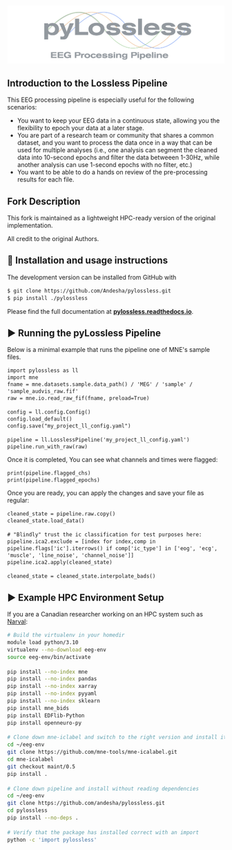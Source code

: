 ![logo](https://github.com/scott-huberty/wip_pipeline-figures/blob/main/logo/Logo_neutral.png)


## Introduction to the Lossless Pipeline

This EEG processing pipeline is especially useful for the following scenarios:

- You want to keep your EEG data in a continuous state, allowing you the flexibility to
  epoch your data at a later stage.
- You are part of a research team or community that shares a common dataset, and you
  want to process the data once in a way that can be used for multiple analyses (i.e.,
  one analysis can segment the cleaned data into 10-second epochs and filter the data
  betweeen 1-30Hz, while another analysis can use 1-second epochs with no filter, etc.)
- You want to be able to do a hands on review of the pre-processing results for each file.

## Fork Description

This fork is maintained as a lightweight HPC-ready version of the original implementation.

All credit to the original Authors.


## 📘 Installation and usage instructions

The development version can be installed from GitHub with
```bash
$ git clone https://github.com/Andesha/pylossless.git
$ pip install ./pylossless
```

Please find the full documentation at
[**pylossless.readthedocs.io**](https://pylossless.readthedocs.io/en/latest/index.html).


## ▶️ Running the pyLossless Pipeline
Below is a minimal example that runs the pipeline one of MNE's sample files.  
```
import pylossless as ll 
import mne
fname = mne.datasets.sample.data_path() / 'MEG' / 'sample' /  'sample_audvis_raw.fif'
raw = mne.io.read_raw_fif(fname, preload=True)

config = ll.config.Config()
config.load_default()
config.save("my_project_ll_config.yaml")

pipeline = ll.LosslessPipeline('my_project_ll_config.yaml')
pipeline.run_with_raw(raw)
```

Once it is completed, You can see what channels and times were flagged:
```
print(pipeline.flagged_chs)
print(pipeline.flagged_epochs)
```

Once you are ready, you can apply the changes and save your file as regular:

```
cleaned_state = pipeline.raw.copy()
cleaned_state.load_data()

# "Blindly" trust the ic classification for test purposes here:
pipeline.ica2.exclude = [index for index,comp in pipeline.flags['ic'].iterrows() if comp['ic_type'] in ['eog', 'ecg', 'muscle', 'line_noise', 'channel_noise']]
pipeline.ica2.apply(cleaned_state)

cleaned_state = cleaned_state.interpolate_bads()
```


## ▶️ Example HPC Environment Setup

If you are a Canadian researcher working on an HPC system such as [Narval](https://docs.alliancecan.ca/wiki/Narval/en):

```bash
# Build the virtualenv in your homedir
module load python/3.10
virtualenv --no-download eeg-env
source eeg-env/bin/activate

pip install --no-index mne
pip install --no-index pandas
pip install --no-index xarray
pip install --no-index pyyaml
pip install --no-index sklearn
pip install mne_bids
pip install EDFlib-Python
pip install openneuro-py

# Clone down mne-iclabel and switch to the right version and install it locally
cd ~/eeg-env
git clone https://github.com/mne-tools/mne-icalabel.git
cd mne-icalabel
git checkout maint/0.5
pip install .

# Clone down pipeline and install without reading dependencies
cd ~/eeg-env
git clone https://github.com/andesha/pylossless.git
cd pylossless
pip install --no-deps .

# Verify that the package has installed correct with an import
python -c 'import pylossless'
```
